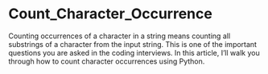 # Count_Character_Occurrence
Counting occurrences of a character in a string means counting all substrings of a character from the input string. This is one of the important questions you are asked in the coding interviews. In this article, I’ll walk you through how to count character occurrences using Python.

